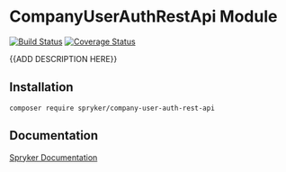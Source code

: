 # CompanyUserAuthRestApi Module
[![Build Status](https://travis-ci.org/spryker/company-user-auth-rest-api.svg)](https://travis-ci.org/spryker/company-user-auth-rest-api)
[![Coverage Status](https://coveralls.io/repos/github/spryker/company-user-auth-rest-api/badge.svg)](https://coveralls.io/github/spryker/company-user-auth-rest-api)

{{ADD DESCRIPTION HERE}}

## Installation

```
composer require spryker/company-user-auth-rest-api
```

## Documentation

[Spryker Documentation](https://academy.spryker.com/developing_with_spryker/module_guide/modules.html)
